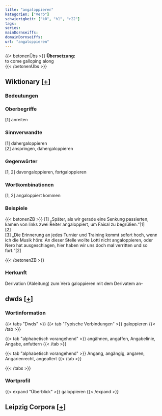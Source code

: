 ```yaml
---
title: "angaloppieren"
kategorien: ["Verb"]
schwierigkeit: ["k0", "h1", "r22"]
tags:
series:
mainDornseiffs:
domainDornseiffs:
url: "angaloppieren"
---
```


{{< betonenÜbs >}}
**Übersetzung:**  
to come galloping along  
{{< /betonenÜbs >}}

## Wiktionary [[+](https://de.wiktionary.org/wiki/angaloppieren)]

### Bedeutungen

### Oberbegriffe
[1] anreiten  

### Sinnverwandte
[1] dahergaloppieren  
[2] anspringen, dahergaloppieren  

### Gegenwörter
[1, 2] davongaloppieren, fortgaloppieren  

### Wortkombinationen
[1, 2] angaloppiert kommen  

### Beispiele
{{< betonenZB >}}
[1] „Später, als wir gerade eine Senkung passierten, kamen von links zwei Reiter angaloppiert, um Faisal zu begrüßen.“[1]  
[2]  
[3] „Die Erinnerung an jedes Turnier und Training kommt sofort hoch, wenn ich die Musik höre: An dieser Stelle wollte Lotti nicht angaloppieren, oder Nero hat ausgeschlagen, hier haben wir uns doch mal verritten und so fort.“[2]  

{{< /betonenZB >}}
### Herkunft
Derivation (Ableitung) zum Verb galoppieren mit dem Derivatem an-  



## dwds [[+](https://www.dwds.de/wb/angaloppieren)]

### Wortinformation
{{< tabs "Dwds" >}}
{{< tab "Typische Verbindungen" >}}
galoppieren
{{< /tab >}}

{{< tab "alphabetisch vorangehend" >}}
angähnen, angaffen, Angabelinie, Angabe, anfuttern
{{< /tab >}}

{{< tab "alphabetisch vorangehend" >}}
Angang, angängig, angaren, Angarienrecht, angealtert
{{< /tab >}}

{{< /tabs >}}

### Wortprofil
{{< expand "Überblick" >}} galoppieren {{< /expand >}}

## Leipzig Corpora [[+](https://corpora.uni-leipzig.de/en/res?word=angaloppieren&corpusId=deu_newscrawl-public_2018)]

